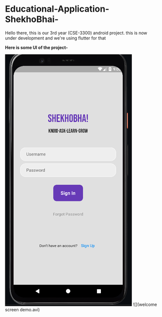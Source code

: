 # Educational-Application-ShekhoBhai-
Hello there, this is our 3rd year (CSE-3300) android project. this is now under development and we're using flutter for that




**Here is some UI of the project-** 


![](Images/LogIn%20Screen.png)
![](welcome screen demo.avi)
